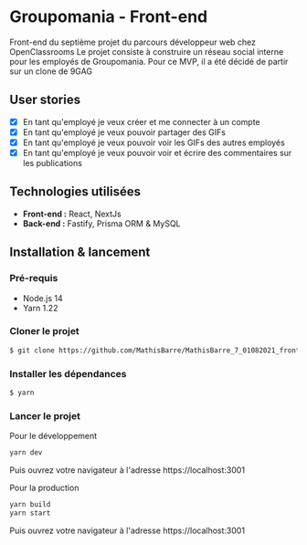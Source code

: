 # Groupomania - Front-end

Front-end du septième projet du parcours développeur web chez OpenClassrooms
Le projet consiste à construire un réseau social interne pour les employés de Groupomania.
Pour ce MVP, il a été décidé de partir sur un clone de 9GAG

## User stories

- [x] En tant qu'employé je veux créer et me connecter à un compte
- [x] En tant qu'employé je veux pouvoir partager des GIFs
- [x] En tant qu'employé je veux pouvoir voir les GIFs des autres employés
- [x] En tant qu'employé je veux pouvoir voir et écrire des commentaires sur les publications

## Technologies utilisées

- **Front-end :** React, NextJs
- **Back-end :** Fastify, Prisma ORM & MySQL

## Installation & lancement

### Pré-requis

- Node.js 14
- Yarn 1.22

### Cloner le projet

```bash
$ git clone https://github.com/MathisBarre/MathisBarre_7_01082021_front-end.git
```

### Installer les dépendances

```bash
$ yarn
```

### Lancer le projet

Pour le développement

```bash
yarn dev
```

Puis ouvrez votre navigateur à l'adresse https://localhost:3001

Pour la production

```bash
yarn build
yarn start
```

Puis ouvrez votre navigateur à l'adresse https://localhost:3001